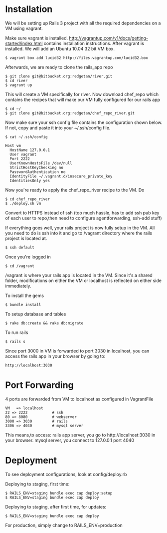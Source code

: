 Installation
====

  We will be setting up Rails 3 project with all the required dependencies on
  a VM using vagrant.

  Make sure vagrant is installed. http://vagrantup.com/v1/docs/getting-started/index.html contains installation instructions. After vagrant is installed. We will add an Ubuntu 10.04 32 bit VM box.

    $ vagrant box add lucid32 http://files.vagrantup.com/lucid32.box

  Afterwards, we are ready to clone the rails_app repo

    $ git clone git@bitbucket.org:redgetan/river.git
    $ cd river
    $ vagrant up

  This will create a VM specifically for river.
  Now download chef_repo which contains the recipes that will make our VM fully configured for our rails app

    $ cd ~/
    $ git clone git@bitbucket.org:redgetan/chef_repo_river.git

  Now make sure your ssh config file contains the configuration shown below. If not, copy and paste it into your ~/.ssh/config file.

    $ cat ~/.ssh/config

    Host vm
      HostName 127.0.0.1
      User vagrant
      Port 2222
      UserKnownHostsFile /dev/null
      StrictHostKeyChecking no
      PasswordAuthentication no
      IdentityFile ~/.vagrant.d/insecure_private_key
      IdentitiesOnly yes

  Now you're ready to apply the chef_repo_river recipe to the VM. Do

    $ cd chef_repo_river
    $ ./deploy.sh vm

  Convert to HTTPS instead of ssh (too much hassle, has to add ssh pub key of each user to repo,then need to configure agentforwarding, ssh-add stuff)

  If everything goes well, your rails project is now fully setup in the VM. All you need to do is ssh into it and go to /vagrant directory where the rails project is located at.

    $ ssh default

  Once you're logged in

    $ cd /vagrant

  /vagrant is where your rails app is located in the VM. Since it's a shared folder, modifications on either the VM or localhost is reflected on either side immediately.

  To install the gems

    $ bundle install

  To setup database and tables

    $ rake db:create && rake db:migrate 

  To run rails

    $ rails s

  Since port 3000 in VM is forwarded to port 3030 in localhost, you can access the rails app in your browser by going to:

    http://localhost:3030

Port Forwarding
====
  4 ports are forwarded from VM to localhost as configured in VagrantFile

    VM   => localhost
    22 => 2222           # ssh
    80 => 8080           # webserver
    3000 => 3030         # rails
    3306 => 4040         # mysql server

  This means,to access:
    rails app server, you go to http://localhost:3030 in your browser.
    mysql server, you connect to 127.0.0.1 port 4040

Deployment
====

  To see deployment configurations, look at config/deploy.rb

  Deploying to staging, first time:

    $ RAILS_ENV=staging bundle exec cap deploy:setup
    $ RAILS_ENV=staging bundle exec cap deploy

  Deploying to staging, after first time, for updates:

    $ RAILS_ENV=staging bundle exec cap deploy

  For production, simply change to RAILS_ENV=production
